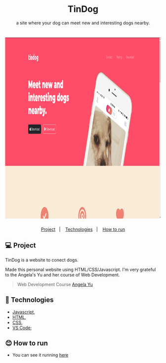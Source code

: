 <h1 align="center"> TinDog</h1>
<p align="center"> a site where your dog can meet new and interesting dogs nearby.</p>
<h1 align="center">
    <img alt="TinDog-img" title=TinDog" src="https://raw.githubusercontent.com/pedrosahel/TinDog/main/tindog.png" width="886px" height="585px" />
</h1>

<p align="center">
  <a href="#-project">Project</a>&nbsp;&nbsp;&nbsp;|&nbsp;&nbsp;&nbsp;
  <a href="#-technologies">Technologies</a>&nbsp;&nbsp;&nbsp;|&nbsp;&nbsp;&nbsp;
  <a href="#-how-to-run">How to run</a>
</p>

## 💻 Project

TinDog is a website to conect dogs.

Made this personal website using HTML/CSS/Javascript. I'm very grateful to the Angela's Yu and her course of Web Development.
                        
> Web Development Course [Angela Yu](https://www.udemy.com/share/101qYw3@GvtEEvrCOED3CWUy5KewbgDTt52LMkblKVgavaXcdIkaraA8gY6b2zCbRl32_dH8/)
                        
## 🔧 Technologies

- [Javascript](https://developer.mozilla.org/en-US/docs/Web/JavaScript/),
- [HTML](https://developer.mozilla.org/en-US/docs/Web/HTML/),
- [CSS](https://developer.mozilla.org/en-US/docs/Web/CSS/),
- [VS Code](https://code.visualstudio.com/);

## 😊 How to run
                        
- You can see it running <a href="https://tin-dog-ochre.vercel.app/">here</a>
